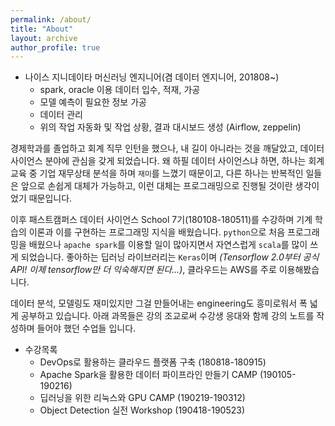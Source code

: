 ```yaml
---
permalink: /about/
title: "About"
layout: archive
author_profile: true
---
```


- 나이스 지니데이타 머신러닝 엔지니어(겸 데이터 엔지니어, 201808~)
  - spark, oracle 이용 데이터 입수, 적재, 가공
  - 모델 예측이 필요한 정보 가공
  - 데이터 관리
  - 위의 작업 자동화 및 작업 상황, 결과 대시보드 생성 (Airflow, zeppelin)


경제학과를 졸업하고 회계 직무 인턴을 했으나, 내 길이 아니라는 것을 깨달았고, 데이터 사이언스 분야에 관심을 갖게 되었습니다. 왜 하필 데이터 사이언스냐 하면, 하나는 회계 교육 중 기업 재무상태 분석을 하며 `재미`를 느꼈기 때문이고, 다른 하나는 반복적인 일들은 앞으로 손쉽게 대체가 가능하고, 이런 대체는 프로그래밍으로 진행될 것이란 생각이었기 때문입니다.

이후 패스트캠퍼스 데이터 사이언스 School 7기(180108-180511)를 수강하며 기계 학습의 이론과 이를 구현하는 프로그래밍 지식을 배웠습니다. `python`으로 처음 프로그래밍을 배웠으나 `apache spark`를 이용할 일이 많아지면서 자연스럽게 `scala`를 많이 쓰게 되었습니다. 좋아하는 딥러닝 라이브러리는 `Keras`이며 *(Tensorflow 2.0부터 공식 API! 이제 tensorflow만 더 익숙해지면 된다...)*, 클라우드는 AWS를 주로 이용해봤습니다.

데이터 분석, 모델링도 재미있지만 그걸 만들어내는 engineering도 흥미로워서 폭 넓게 공부하고 있습니다. 아래 과목들은 강의 조교로써 수강생 응대와 함께 강의 노트를 작성하며 들어야 했던 수업들 입니다.


- 수강목록
  - DevOps로 활용하는 클라우드 플랫폼 구축 (180818-180915)
  - Apache Spark을 활용한 데이터 파이프라인 만들기 CAMP (190105-190216)
  - 딥러닝을 위한 리눅스와 GPU CAMP (190219-190312)
  - Object Detection 실전 Workshop (190418-190523)
